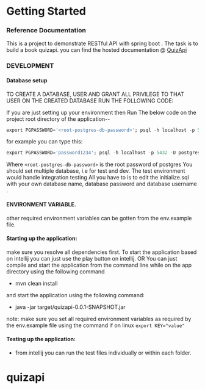 # Getting Started

### Reference Documentation
This is a project to demonstrate RESTful API with spring boot . The task is to build a book quizapi.
you can find the hosted documentation @ [QuizApi](https://documenter.getpostman.com/view/7638519/UVCB94RP)

### DEVELOPMENT

#### Database setup

TO CREATE A DATABASE, USER AND GRANT ALL PRIVILEGE TO THAT USER ON THE CREATED DATABASE RUN THE FOLLOWING CODE:

If you are just setting up your environment then Run The below code on the project root directory of the application--

 ```sql
export PGPASSWORD='<root-postgres-db-password>'; psql -h localhost -p 5432 -U <root-user> -f initializer.sql -d <root-database>
```
for example you can type this:
```sql
export PGPASSWORD='password1234'; psql -h localhost -p 5432 -U postgres -f initializer.sql -d postgres
```

Where `<root-postgres-db-password>` is the root password of postgres You should set multiple database, i.e for test and
dev. The test environment would handle integration testing All you have to is to edit the initialize.sql with your own
database name, database password and database  username . 

#### ENVIRONMENT VARIABLE.
other required environment variables can be gotten from the env.example file.

#### Starting up the application:
make sure you resolve all dependencies first.
To start the application based on intellij you can just use the play button on intellij.
OR You can just compile and start the application from the command line while on the app directory using the following command
- mvn clean install 

and start the application using the following command:
- java -jar  target/quizapi-0.0.1-SNAPSHOT.jar 

note: make sure you set all required environment variables as required by the env.example file using the command if on linux
`export KEY="value"`



#### Testing up the application:

- from intellij you can run the test files individually or within each folder.

# quizapi
